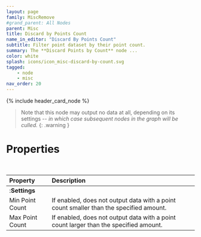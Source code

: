 ```yaml
---
layout: page
family: MiscRemove
#grand_parent: All Nodes
parent: Misc
title: Discard by Points Count
name_in_editor: "Discard By Points Count"
subtitle: Filter point dataset by their point count.
summary: The **Discard Points by Count** node ...
color: white
splash: icons/icon_misc-discard-by-count.svg
tagged: 
    - node
    - misc
nav_order: 20
---
```


{% include header_card_node %}

> Note that this node may output no data at all, depending on its settings -- *in which case subsequent nodes in the graph will be culled.*
{: .warning }

# Properties
<br>

| Property       | Description          |
|:-------------|:------------------|
|:**Settings**||
| Min Point Count      | If enabled, does not output data with a point count smaller than the specified amount.  |
| Max Point Count      | If enabled, does not output data with a point count larger than the specified amount. |